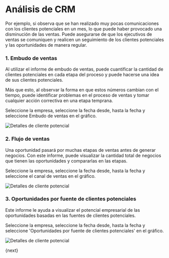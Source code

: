 <!-- add-breadcrumbs -->
# Análisis de CRM


Por ejemplo, si observa que se han realizado muy pocas comunicaciones con los clientes potenciales en un mes, lo que puede haber provocado una disminución de las ventas. Puede asegurarse de que los ejecutivos de ventas se comuniquen y realicen un seguimiento de los clientes potenciales y las oportunidades de manera regular.

### 1. Embudo de ventas

Al utilizar el informe de embudo de ventas, puede cuantificar la cantidad de clientes potenciales en cada etapa del proceso y puede hacerse una idea de sus clientes potenciales.

Más que esto, al observar la forma en que estos números cambian con el tiempo, puede identificar problemas en el proceso de ventas y tomar cualquier acción correctiva en una etapa temprana.

Seleccione la empresa, seleccione la fecha desde, hasta la fecha y seleccione Embudo de ventas en el gráfico.

<img alt="Detalles de cliente potencial" class="screenshot" src="{{docs_base_url}}/assets/img/crm/sales_funnel.png">

### 2. Flujo de ventas

Una oportunidad pasará por muchas etapas de ventas antes de generar negocios. Con este informe, puede visualizar la cantidad total de negocios que tienen las oportunidades y compararlas en las etapas.

Seleccione la empresa, seleccione la fecha desde, hasta la fecha y seleccione el canal de ventas en el gráfico.

<img alt="Detalles de cliente potencial" class="screenshot" src="{{docs_base_url}}/assets/img/crm/analysis_on_sales_stage.png">

### 3. Oportunidades por fuente de clientes potenciales

Este informe le ayuda a visualizar el potencial empresarial de las oportunidades basadas en las fuentes de clientes potenciales.

Seleccione la empresa, seleccione la fecha desde, hasta la fecha y seleccione 'Oportunidades por fuente de clientes potenciales' en el gráfico.

<img alt="Detalles de cliente potencial" class="screenshot" src="{{docs_base_url}}/assets/img/crm/opportunities_by_lead_source.png">

{next}
